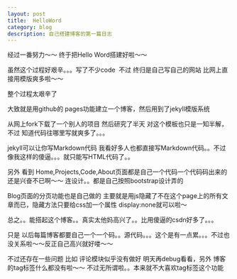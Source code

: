 ```yaml
---
layout: post
title:  HelloWord  
category: blog
description: 自己搭建博客的第一篇日志
---
```

<div class="container">
	<p>
	经过一番努力～～ 终于把Hello Word搭建好啦～～
</p>
<p>
	虽然这个过程好艰辛。。。写了不少code &nbsp;不过 终归是自己写自己的网站 比网上直接用模版爽多啦～～
</p>
<p>
	整个过程太艰辛了
</p>
<p>
	大致就是用github的 pages功能建立一个博客，然后用到了jekyll模版系统
</p>
<p>
	从网上fork下载了一个别人的项目 然后研究了半天 对这个模板也只是一知半解，不过 知道代码往哪里写就爽多了。。。
</p>
<p>
	jekyll可以让你写Markdown代码 我看好多人也都直接写Markdown代码。。不过 像我这样的傻逼。。。就只能写HTML代码了。。
</p>
<p>
	另外 看到 Home,Projects,Code,About页面都是自己一个代码一个代码码出来的 还是兴奋不已啊～～ 连设计。。都是自己按照bootstrap设计弄的
</p>
<p>
	Blog页面的分页功能也是自己做的 主要就是用js隐藏了不在这个page上的所有文章而已，隐藏方法只要给css加一个属性 display:none就可以啦～
</p>
<p>
	总之。。能搭起这个博客。。真实太他妈高兴了。。比用傻逼的csdn好多了。。。
</p>
<p>
	只是 以后每篇博客都要自己一个一个码。。源代码。。。这个是有一点累。。。不过也没关系啦～～反正自己高兴就好喽～～
</p>
<p>
	不过还存在一些问题 比如 评论模块似乎没有做好 明天再debug看看，另外 博客的tag标签什么都没有啦～～ 不过无所谓啦。。本来就不大喜欢tag标签这个功能
</p>
</div>


